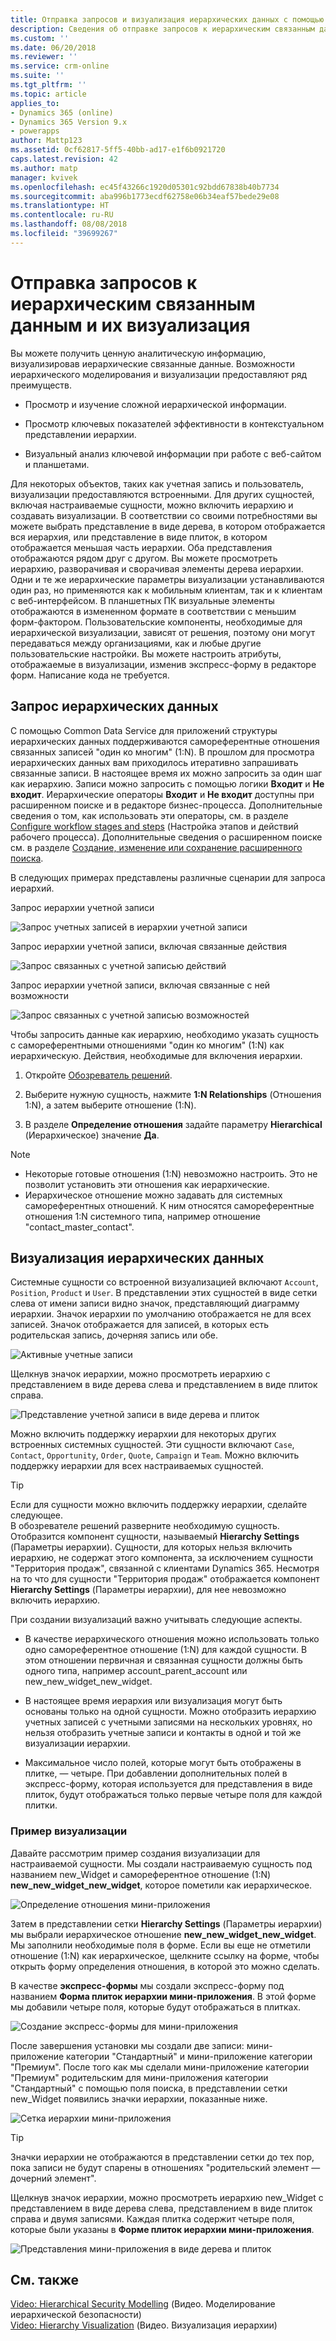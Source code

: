 ```yaml
---
title: Отправка запросов и визуализация иерархических данных с помощью PowerApps | Документация Майкрософт
description: Сведения об отправке запросов к иерархическим связанным данным и о визуализации этих данных
ms.custom: ''
ms.date: 06/20/2018
ms.reviewer: ''
ms.service: crm-online
ms.suite: ''
ms.tgt_pltfrm: ''
ms.topic: article
applies_to:
- Dynamics 365 (online)
- Dynamics 365 Version 9.x
- powerapps
author: Mattp123
ms.assetid: 0cf62817-5ff5-40bb-ad17-e1f6b0921720
caps.latest.revision: 42
ms.author: matp
manager: kvivek
ms.openlocfilehash: ec45f43266c1920d05301c92bdd67838b40b7734
ms.sourcegitcommit: aba996b1773ecdf62758e06b34eaf57bede29e08
ms.translationtype: HT
ms.contentlocale: ru-RU
ms.lasthandoff: 08/08/2018
ms.locfileid: "39699267"
---
```

# <a name="query-and-visualize-hierarchically-related-data"></a>Отправка запросов к иерархическим связанным данным и их визуализация

Вы можете получить ценную аналитическую информацию, визуализировав иерархические связанные данные. Возможности иерархического моделирования и визуализации предоставляют ряд преимуществ.  
  
-   Просмотр и изучение сложной иерархической информации.  
  
-   Просмотр ключевых показателей эффективности в контекстуальном представлении иерархии.  
  
-   Визуальный анализ ключевой информации при работе с веб-сайтом и планшетами.  
  
Для некоторых объектов, таких как учетная запись и пользователь, визуализации предоставляются встроенными. Для других сущностей, включая настраиваемые сущности, можно включить иерархию и создавать визуализации. В соответствии со своими потребностями вы можете выбрать представление в виде дерева, в котором отображается вся иерархия, или представление в виде плиток, в котором отображается меньшая часть иерархии. Оба представления отображаются рядом друг с другом. Вы можете просмотреть иерархию, разворачивая и сворачивая элементы дерева иерархии. Одни и те же иерархические параметры визуализации устанавливаются один раз, но применяются как к мобильным клиентам, так и к клиентам с веб-интерфейсом. В планшетных ПК визуальные элементы отображаются в измененном формате в соответствии с меньшим форм-фактором. Пользовательские компоненты, необходимые для иерархической визуализации, зависят от решения, поэтому они могут передаваться между организациями, как и любые другие пользовательские настройки. Вы можете настроить атрибуты, отображаемые в визуализации, изменив экспресс-форму в редакторе форм. Написание кода не требуется.  
  
<a name="BKMK_Querydata"></a>   
## <a name="query-hierarchical-data"></a>Запрос иерархических данных  
 С помощью Common Data Service для приложений структуры иерархических данных поддерживаются самореферентные отношения связанных записей "один ко многим" (1:N). В прошлом для просмотра иерархических данных вам приходилось итеративно запрашивать связанные записи. В настоящее время их можно запросить за один шаг как иерархию. Записи можно запросить с помощью логики **Входит** и **Не входит**. Иерархические операторы **Входит** и **Не входит** доступны при расширенном поиске и в редакторе бизнес-процесса. Дополнительные сведения о том, как использовать эти операторы, см. в разделе [Configure workflow stages and steps](/flow/configure-workflow-steps) (Настройка этапов и действий рабочего процесса). Дополнительные сведения о расширенном поиске см. в разделе [Создание, изменение или сохранение расширенного поиска](https://docs.microsoft.com/dynamics365/customer-engagement/basics/save-advanced-find-search).  
  
 В следующих примерах представлены различные сценарии для запроса иерархий.  
  
 Запрос иерархии учетной записи  
  
 ![Запрос учетных записей в иерархии учетной записи](media/query-accounts.png "Запрос учетных записей в иерархии учетной записи")  
  
 Запрос иерархии учетной записи, включая связанные действия  
  
 ![Запрос связанных с учетной записью действий](media/query-account-related-activities.png "Запрос связанных с учетной записью действий")  
  
 Запрос иерархии учетной записи, включая связанные с ней возможности  
  
 ![Запрос связанных с учетной записью возможностей](media/query-account-related-opportunities.png "Запрос связанных с учетной записью возможностей")  
  
 Чтобы запросить данные как иерархию, необходимо указать сущность с самореферентными отношениями "один ко многим" (1:N) как иерархическую. Действия, необходимые для включения иерархии.  
  
1.  Откройте [Обозреватель решений](../model-driven-apps/advanced-navigation.md#solution-explorer). 
  
2.  Выберите нужную сущность, нажмите **1:N Relationships** (Отношения 1:N), а затем выберите отношение (1:N). 

3.  В разделе **Определение отношения** задайте параметру **Hierarchical** (Иерархическое) значение **Да**.  
  
> [!NOTE]
> - Некоторые готовые отношения (1:N) невозможно настроить. Это не позволит установить эти отношения как иерархические.  
> - Иерархическое отношение можно задавать для системных самореферентных отношений. К ним относятся самореферентные отношения 1:N системного типа, например отношение "contact_master_contact".  
  
<a name="BKMK_Visualizedata"></a>   
## <a name="visualize-hierarchical-data"></a>Визуализация иерархических данных  
 Системные сущности со встроенной визуализацией включают `Account`, `Position`, `Product` и `User`. В представлении этих сущностей в виде сетки слева от имени записи видно значок, представляющий диаграмму иерархии. Значок иерархии по умолчанию отображается не для всех записей. Значок отображается для записей, в которых есть родительская запись, дочерняя запись или обе.  
  
 ![Активные учетные записи](media/cust-hs-active-account.png "Активные учетные записи")  
  
 Щелкнув значок иерархии, можно просмотреть иерархию с представлением в виде дерева слева и представлением в виде плиток справа.  
  
 ![Представление учетной записи в виде дерева и плиток](media/hierachy-security-accounts-tile-view.png "Представление учетной записи в виде дерева и плиток")  
  
 Можно включить поддержку иерархии для некоторых других встроенных системных сущностей. Эти сущности включают `Case`, `Contact`, `Opportunity`, `Order`, `Quote`, `Campaign` и `Team`. Можно включить поддержку иерархии для всех настраиваемых сущностей.  
  
> [!TIP]
>  Если для сущности можно включить поддержку иерархии, сделайте следующее.  
>  В обозревателе решений разверните необходимую сущность. Отобразится компонент сущности, называемый **Hierarchy Settings** (Параметры иерархии). Сущности, для которых нельзя включить иерархию, не содержат этого компонента, за исключением сущности "Территория продаж", связанной с клиентами Dynamics 365. Несмотря на то что для сущности "Территория продаж" отображается компонент **Hierarchy Settings** (Параметры иерархии), для нее невозможно включить иерархию.  
  
 При создании визуализаций важно учитывать следующие аспекты.  
  
-   В качестве иерархического отношения можно использовать только одно самореферентное отношение (1:N) для каждой сущности. В этом отношении первичная и связанная сущности должны быть одного типа, например account_parent_account или new_new_widget_new_widget.  
  
-   В настоящее время иерархия или визуализация могут быть основаны только на одной сущности. Можно отобразить иерархию учетных записей с учетными записями на нескольких уровнях, но нельзя отобразить учетные записи и контакты в одной и той же визуализации иерархии.  
  
-   Максимальное число полей, которые могут быть отображены в плитке, — четыре. При добавлении дополнительных полей в экспресс-форму, которая используется для представления в виде плиток, будут отображаться только первые четыре поля для каждой плитки.  
  
### <a name="visualization-example"></a>Пример визуализации  
 Давайте рассмотрим пример создания визуализации для настраиваемой сущности. Мы создали настраиваемую сущность под названием new_Widget и самореферентное отношение (1:N) **new_new_widget_new_widget**, которое пометили как иерархическое.  
  
 ![Определение отношения мини-приложения](media/widget-relationship-definition.png "Определение отношения мини-приложения")  
  
 Затем в представлении сетки **Hierarchy Settings** (Параметры иерархии) мы выбрали иерархическое отношение **new_new_widget_new_widget**. Мы заполнили необходимые поля в форме. Если вы еще не отметили отношение (1:N) как иерархическое, щелкните ссылку на форме, чтобы открыть форму определения отношения, в которой это можно сделать.  
  
 В качестве **экспресс-формы** мы создали экспресс-форму под названием **Форма плиток иерархии мини-приложения**. В этой форме мы добавили четыре поля, которые будут отображаться в плитках.  
  
 ![Создание экспресс-формы для мини-приложения](media/create-quickf-orm.png "Создание экспресс-формы для мини-приложения")  
  
 После завершения установки мы создали две записи: мини-приложение категории "Стандартный" и мини-приложение категории "Премиум". После того как мы сделали мини-приложение категории "Премиум" родительским для мини-приложения категории "Стандартный" с помощью поля поиска, в представлении сетки new_Widget появились значки иерархии, показанные ниже.  
  
 ![Сетка иерархии мини-приложения](media/widget-hierarchy-grid.png "Сетка иерархии мини-приложения")  
  
> [!TIP]
>  Значки иерархии не отображаются в представлении сетки до тех пор, пока записи не будут спарены в отношениях "родительский элемент — дочерний элемент".  
  
 Щелкнув значок иерархии, можно просмотреть иерархию new_Widget с представлением в виде дерева слева, представлением в виде плиток справа и двумя записями. Каждая плитка содержит четыре поля, которые были указаны в **Форме плиток иерархии мини-приложения**.  
  
 ![Представления мини-приложения в виде дерева и плиток](media/widget-tree-tiles.png "Представления мини-приложения в виде дерева и плиток")  
  
## <a name="see-also"></a>См. также  
 [Video: Hierarchical Security Modelling](http://www.youtube.com/watch?v=kx5So32DrCo&index=10&list=PLC3591A8FE4ADBE07)  (Видео. Моделирование иерархической безопасности)  
 [Video: Hierarchy Visualization](http://www.youtube.com/watch?v=_dGBE6icLNw&index=9&list=PLC3591A8FE4ADBE07) (Видео. Визуализация иерархии)

